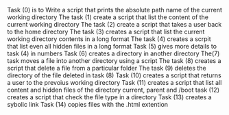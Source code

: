 Task (0) is to Write a script that prints the absolute path name of the current working directory
The task (1) create a script that list the content of the current working directory
The task (2) create a script that takes a user back to the home directory
The task (3) creates a script that list the current working directory contents in a long format
The task (4) creates a scrpit that list even all hidden files in a long format
Task (5) gives more details to task (4) in numbers
Task (6) creates a directory in another directory
The(7) task moves a file into another directory using a script
The task (8) creates a script that delete a file from a particular folder
The task (9) deletes the directory of the file deleted in task (8)
Task (10) creates a script that returns a user to the prevoius working directory
Task (11) creates a script that list all content and hidden files of the directory current, parent and /boot
task (12) creates a script that check the file type in a directory
Task (13) creates a sybolic link
Task (14) copies files with the .html extention
